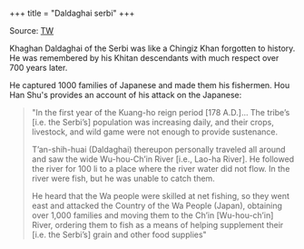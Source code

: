 +++
title = "Daldaghai serbi"
+++

Source: [TW](https://x.com/blog_supplement/status/1845336203475726600)

Khaghan Daldaghai of the Serbi was like a Chingiz Khan forgotten to history. He was remembered by his Khitan descendants with much respect over 700 years later. 

He captured 1000 families of Japanese and made them his fishermen. Hou Han Shu's provides an account of his attack on the Japanese: 

> "In the first year of the Kuang-ho reign period [178 A.D.]… The tribe’s [i.e. the Serbi’s] population was increasing daily, and their crops, livestock, and wild game were not enough to provide sustenance. 
> 
> T’an-shih-huai (Daldaghai)  thereupon personally traveled all around and saw the wide Wu-hou-Ch’in River [i.e., Lao-ha River]. He followed the river for 100 li to a place where the river water did not flow. In the river were fish, but he was unable to catch them. 
> 
> He heard that the Wa people were skilled at net fishing, so they went east and attacked the Country of the Wa People (Japan), obtaining over 1,000 families and moving them to the Ch’in [Wu-hou-ch’in] River, ordering them to fish as a means of helping supplement their [i.e. the Serbi’s] grain and other food supplies"
